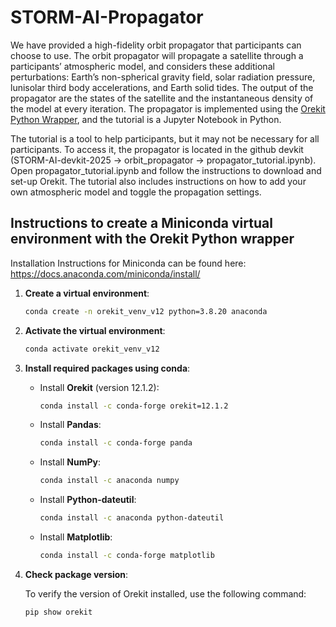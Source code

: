 
# STORM-AI-Propagator

We have provided a high-fidelity orbit propagator that participants can choose to use. The orbit propagator will propagate a satellite through a participants’ atmospheric model, and considers these additional perturbations: Earth’s non-spherical gravity field, solar radiation pressure, lunisolar third body accelerations, and Earth solid tides. The output of the propagator are the states of the satellite and the instantaneous density of the model at every iteration. The propagator is implemented using the [Orekit Python Wrapper](https://gitlab.orekit.org/orekit-labs/python-wrapper), and the tutorial is a Jupyter Notebook in Python.

The tutorial is a tool to help participants, but it may not be necessary for all participants. To access it, the propagator is located in the github devkit (STORM-AI-devkit-2025 → orbit_propagator → propagator_tutorial.ipynb). Open propagator_tutorial.ipynb and follow the instructions to download and set-up Orekit. The tutorial also includes instructions on how to add your own atmospheric model and toggle the propagation settings.

## Instructions to create a Miniconda virtual environment with the Orekit Python wrapper

Installation Instructions for Miniconda can be found here: https://docs.anaconda.com/miniconda/install/

1. **Create a virtual environment**:

   ```bash
   conda create -n orekit_venv_v12 python=3.8.20 anaconda
   ```

2. **Activate the virtual environment**:

   ```bash
   conda activate orekit_venv_v12
   ```

3. **Install required packages using conda**:

   - Install **Orekit** (version 12.1.2):
     ```bash
     conda install -c conda-forge orekit=12.1.2
     ```

   - Install **Pandas**:
     ```bash
     conda install -c conda-forge panda
     ```

   - Install **NumPy**:
     ```bash
     conda install -c anaconda numpy
     ```

   - Install **Python-dateutil**:
     ```bash
     conda install -c anaconda python-dateutil
     ```

   - Install **Matplotlib**:
     ```bash
     conda install -c conda-forge matplotlib
     ```

4. **Check package version**:

   To verify the version of Orekit installed, use the following command:

   ```bash
   pip show orekit
   ```


